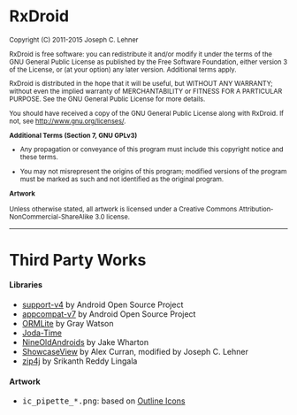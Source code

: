 RxDroid
=======

<small>
Copyright (C) 2011-2015 Joseph C. Lehner

RxDroid is free software: you can redistribute it and/or modify
it under the terms of the GNU General Public License as published by
the Free Software Foundation, either version 3 of the License, or
(at your option) any later version. Additional terms apply.

RxDroid is distributed in the hope that it will be useful,
but WITHOUT ANY WARRANTY; without even the implied warranty of
MERCHANTABILITY or FITNESS FOR A PARTICULAR PURPOSE.  See the
GNU General Public License for more details.

You should have received a copy of the GNU General Public License
along with RxDroid.  If not, see <http://www.gnu.org/licenses/>.

**Additional Terms (Section 7, GNU GPLv3)**

* Any propagation or conveyance of this program must include this
  copyright notice and these terms.

* You may not misrepresent the origins of this program; modified
  versions of the program must be marked as such and not identified
  as the original program.

**Artwork**

Unless otherwise stated, all artwork is licensed under a Creative
Commons Attribution-NonCommercial-ShareAlike 3.0 license.
</small>

---------------------------------------

Third Party Works
=================

#### Libraries

* [support-v4](http://developer.android.com/tools/support-library) by
  Android Open Source Project
* [appcompat-v7](http://developer.android.com/tools/support-library) by
  Android Open Source Project
* [ORMLite](http://ormlite.com) by Gray Watson
* [Joda-Time](http://www.joda.org/joda-time/)
* [NineOldAndroids](https://github.com/JakeWharton/NineOldAndroids) by
  Jake Wharton
* [ShowcaseView](https://github.com/jclehner/ShowcaseView) by Alex Curran,
  modified by Joseph C. Lehner
* [zip4j](http://www.lingala.net/zip4j) by Srikanth Reddy Lingala

#### Artwork

* <tt>ic_pipette_*.png</tt>: based on [Outline Icons](http://www.iconarchive.com/show/outline-icons-by-designcontest.html)
